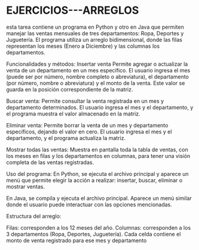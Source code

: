 # EJERCICIOS---ARREGLOS
esta tarea contiene un programa en Python y otro en Java que permiten manejar las ventas mensuales de tres departamentos: Ropa, Deportes y Juguetería. El programa utiliza un arreglo bidimensional, donde las filas representan los meses (Enero a Diciembre) y las columnas los departamentos.

Funcionalidades y métodos:
Insertar venta
Permite agregar o actualizar la venta de un departamento en un mes específico. El usuario ingresa el mes (puede ser por número, nombre completo o abreviatura), el departamento (por número, nombre o abreviatura) y el monto de la venta. Este valor se guarda en la posición correspondiente de la matriz.

Buscar venta:
Permite consultar la venta registrada en un mes y departamento determinados. El usuario ingresa el mes y el departamento, y el programa muestra el valor almacenado en la matriz.

Eliminar venta:
Permite borrar la venta de un mes y departamento específicos, dejando el valor en cero. El usuario ingresa el mes y el departamento, y el programa actualiza la matriz.

Mostrar todas las ventas:
Muestra en pantalla toda la tabla de ventas, con los meses en filas y los departamentos en columnas, para tener una visión completa de las ventas registradas.

Uso del programa:
En Python, se ejecuta el archivo principal y aparece un menú que permite elegir la acción a realizar: insertar, buscar, eliminar o mostrar ventas.

En Java, se compila y ejecuta el archivo principal. Aparece un menú similar donde el usuario puede interactuar con las opciones mencionadas.

Estructura del arreglo:

Filas: corresponden a los 12 meses del año.
Columnas: corresponden a los 3 departamentos (Ropa, Deportes, Juguetería).
Cada celda contiene el monto de venta registrado para ese mes y departamento
